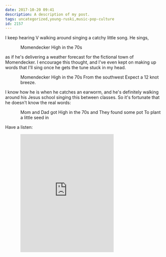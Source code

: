 ```yaml
---
date: 2017-10-20 09:41
description: A description of my post.
tags: uncategorized,young-ruski,music-pop-culture
id: 2157
---
```

I keep hearing V walking around singing a catchy little song. He sings,

<div style="padding-left:3.5em;">Momendecker
High in the 70s</div>

as if he's delivering a weather forecast for the fictional town of Momendecker.  I encourage this thought, and I've even kept on making up words that I'll sing once he gets the tune stuck in my head.

<div style="padding-left:3.5em;">Momendecker
High in the 70s
From the southwest
Expect a 12 knot breeze.</div>

 I know how he is when he catches an earworm, and he's definitely walking around his Jesus school singing this between classes.  So it's fortunate that he doesn't know the real words:
 
<div style="padding-left:3.5em;">Mom and Dad got
High in the 70s and
They found some pot
To plant a little seed in</div>

Have a listen:


<div <div style="padding-left:3.5em;"><iframe src="http://open.spotify.com/embed/track/2NQkBtBZT8EyJxMg8jOrq6" width="300" height="380" frameborder="0" allowtransparency="true"></iframe></div>
